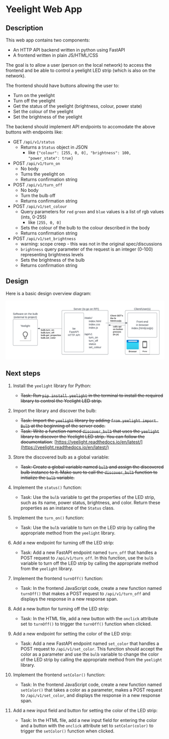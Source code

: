 # Yeelight Web App

## Description

This web app contains two components:
* An HTTP API backend written in python using FastAPI
* A frontend written in plain JS/HTML/CSS

The goal is to allow a user (person on the local network) to access the frontend and be able to control a yeelight LED strip (which is also on the network).

The frontend should have buttons allowing the user to:
* Turn on the yeelight
* Turn off the yeelight
* Get the status of the yeelight (brightness, colour, power state)
* Set the colour of the yeelight
* Set the brightness of the yeelight

The backend should implement API endpoints to accomodate the above buttons with endpoints like:

* GET `/api/v1/status`
  * Returns a `Status` object in JSON
    * like `{"colour": [255, 0, 0], "brightness": 100, "power_state": true}`
* POST `/api/v1/turn_on`
  * No body
  * Turns the yeelight on
  * Returns confirmation string
* POST `/api/v1/turn_off`
  * No body
  * Turn the bulb off
  * Returns confirmation string
* POST `/api/v1/set_colour`
  * Query parameters for `red` `green` and `blue` values is a list of rgb values (ints, 0-255)
    * like `[255, 0, 0]`
  * Sets the colour of the bulb to the colour described in the body
  * Returns confirmation string    
* POST `/api/v1/set_brightness`
  * warning: scope creep - this was not in the original spec/discussions
  * `brightness` query parameter of the request is an integer (0-100) representing brightness levels
  * Sets the brightness of the bulb
  * Returns confirmation string

## Design

Here is a basic design overview diagram:

![design_image](assets/yeelight.png)

## Next steps

1. Install the `yeelight` library for Python:
   - ~~Task: Run `pip install yeelight` in the terminal to install the required library to control the Yeelight LED strip.~~

2. Import the library and discover the bulb:
   - ~~Task: Import the `yeelight` library by adding `from yeelight import Bulb` at the beginning of the server code.~~
   - ~~Task: Write a function named `discover_bulb` that uses the `yeelight` library to discover the Yeelight LED strip. You can follow the documentation~~: [https://yeelight.readthedocs.io/en/latest/](https://yeelight.readthedocs.io/en/latest/)

3. Store the discovered bulb as a global variable:
   - ~~Task: Create a global variable named `bulb` and assign the discovered bulb instance to it. Make sure to call the `discover_bulb` function to initialize the `bulb` variable.~~

4. Implement the `status()` function:
   - Task: Use the `bulb` variable to get the properties of the LED strip, such as its name, power status, brightness, and color. Return these properties as an instance of the `Status` class.

5. Implement the `turn_on()` function:
   - Task: Use the `bulb` variable to turn on the LED strip by calling the appropriate method from the `yeelight` library.

6. Add a new endpoint for turning off the LED strip:
   - Task: Add a new FastAPI endpoint named `turn_off` that handles a POST request to `/api/v1/turn_off`. In this function, use the `bulb` variable to turn off the LED strip by calling the appropriate method from the `yeelight` library.

7. Implement the frontend `turnOff()` function:
   - Task: In the frontend JavaScript code, create a new function named `turnOff()` that makes a POST request to `/api/v1/turn_off` and displays the response in a new response span.

8. Add a new button for turning off the LED strip:
   - Task: In the HTML file, add a new button with the `onclick` attribute set to `turnOff()` to trigger the `turnOff()` function when clicked.

9. Add a new endpoint for setting the color of the LED strip:
   - Task: Add a new FastAPI endpoint named `set_color` that handles a POST request to `/api/v1/set_color`. This function should accept the color as a parameter and use the `bulb` variable to change the color of the LED strip by calling the appropriate method from the `yeelight` library.

10. Implement the frontend `setColor()` function:
    - Task: In the frontend JavaScript code, create a new function named `setColor()` that takes a color as a parameter, makes a POST request to `/api/v1/set_color`, and displays the response in a new response span.

11. Add a new input field and button for setting the color of the LED strip:
    - Task: In the HTML file, add a new input field for entering the color and a button with the `onclick` attribute set to `setColor(color)` to trigger the `setColor()` function when clicked.
